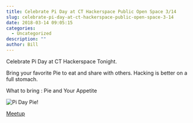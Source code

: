 ```yaml
---
title: Celebrate Pi Day at CT Hackerspace Public Open Space 3/14
slug: celebrate-pi-day-at-ct-hackerspace-public-open-space-3-14
date: 2018-03-14 09:05:15
categories:
  - Uncategorized
description: ""
author: Bill
---
```



Celebrate Pi Day at CT Hackerspace Tonight.

Bring your favorite Pie to eat and share with others. Hacking is better on a full stomach.

What to bring : Pie and Your Appetite

![Pi Day Pie!](/uploads/2018/03/pi-day-pie-1024x512.jpg)

[Meetup](https://www.meetup.com/CT-Hackerspace/events/248731603/)
